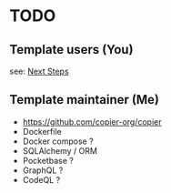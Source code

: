 # TODO

## Template users (You)
see: [Next Steps](./NEXT_STEPS.md)

## Template maintainer (Me)
- https://github.com/copier-org/copier
- Dockerfile
- Docker compose ?
- SQLAlchemy / ORM
- Pocketbase ?
- GraphQL ?
- CodeQL ?
